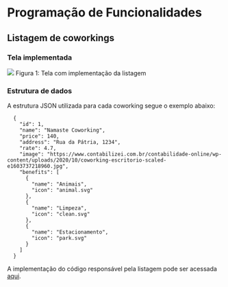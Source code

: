 # Programação de Funcionalidades

## Listagem de coworkings

### Tela implementada
<img src='https://cdn.discordapp.com/attachments/913423147263463454/1047885039142195301/image.png'/>
<span style="text-align: center">Figura 1: Tela com implementação da listagem</span>

### Estrutura de dados

A estrutura JSON utilizada para cada coworking segue o exemplo abaixo:

````
  {
    "id": 1,
    "name": "Namaste Coworking",
    "price": 140,
    "address": "Rua da Pátria, 1234",
    "rate": 4.7,
    "image": "https://www.contabilizei.com.br/contabilidade-online/wp-content/uploads/2020/10/coworking-escritorio-scaled-e1603737218960.jpg",
    "benefits": [
      {
        "name": "Animais",
        "icon": "animal.svg"
      },
      {
        "name": "Limpeza",
        "icon": "clean.svg"
      },
      {
        "name": "Estacionamento",
        "icon": "park.svg"
      }
    ]
  }
````

A implementação do código responsável pela listagem pode ser acessada [aqui](https://github.com/ICEI-PUC-Minas-PMV-ADS/pmv-ads-2022-2-e1-proj-web-t7-coworking-airbnb/blob/main/src/pages/search.js).
